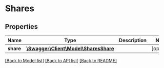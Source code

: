 # Shares

## Properties
Name | Type | Description | Notes
------------ | ------------- | ------------- | -------------
**share** | [**\Swagger\Client\Model\SharesShare**](SharesShare.md) |  | [optional] 

[[Back to Model list]](../README.md#documentation-for-models) [[Back to API list]](../README.md#documentation-for-api-endpoints) [[Back to README]](../README.md)


